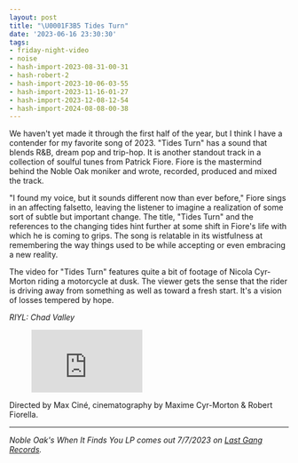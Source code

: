 ```yaml
---
layout: post
title: "\U0001F3B5 Tides Turn"
date: '2023-06-16 23:30:30'
tags:
- friday-night-video
- noise
- hash-import-2023-08-31-00-31
- hash-robert-2
- hash-import-2023-10-06-03-55
- hash-import-2023-11-16-01-27
- hash-import-2023-12-08-12-54
- hash-import-2024-08-08-00-38
---
```


We haven't yet made it through the first half of the year, but I think I have a contender for my favorite song of 2023. "Tides Turn" has a sound that blends R&B, dream pop and trip-hop. It is another standout track in a collection of soulful tunes from Patrick Fiore. Fiore is the mastermind behind the Noble Oak moniker and wrote, recorded, produced and mixed the track.

"I found my voice, but it sounds different now than ever before," Fiore sings in an affecting falsetto, leaving the listener to imagine a realization of some sort of subtle but important change. The title, "Tides Turn" and the references to the changing tides hint further at some shift in Fiore's life with which he is coming to grips. The song is relatable in its wistfulness at remembering the way things used to be while accepting or even embracing a new reality.

The video for "Tides Turn" features quite a bit of footage of Nicola Cyr-Morton riding a motorcycle at dusk. The viewer gets the sense that the rider is driving away from something as well as toward a fresh start. It's a vision of losses tempered by hope.

_RIYL: Chad Valley_

<figure class="kg-card kg-embed-card"><iframe width="200" height="113" src="https://www.youtube.com/embed/PoP3RG_B1KU?feature=oembed" frameborder="0" allow="accelerometer; autoplay; clipboard-write; encrypted-media; gyroscope; picture-in-picture; web-share" allowfullscreen title="Noble Oak - Tides Turn (Official Music Video)"></iframe></figure>

Directed by Max Ciné, cinematography by Maxime Cyr-Morton & Robert Fiorella.

* * *

_Noble Oak's When It Finds You LP comes out 7/7/2023 on [Last Gang Records](https://shop.lastgang.com/products/noble-oak-when-it-finds-you-pre-order)._

